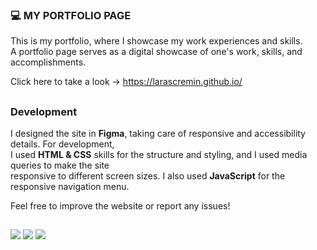 ### 💻 MY PORTFOLIO PAGE 

This is my portfolio, where I showcase my work experiences and skills. <br>
A portfolio page serves as a digital showcase of one's work, skills, and accomplishments.

Click here to take a look -> https://larascremin.github.io/

##

### Development

I designed the site in **Figma**, taking care of responsive and accessibility details. For development, <br>
I used **HTML & CSS** skills for the structure and styling, and I used media queries to make the site   <br>
responsive to different screen sizes. I also used **JavaScript** for the responsive navigation menu.

Feel free to improve the website or report any issues!

##

<div> 
  <img src="https://img.shields.io/badge/HTML5-E34F26?style=for-the-badge&logo=html5&logoColor=white">
  <img src="https://img.shields.io/badge/CSS-1572B6?style=for-the-badge&logo=css3&logoColor=white">
  <img src="https://img.shields.io/badge/JavaScript-323330?style=for-the-badge&logo=javascript&logoColor=F7DF1E">

</a> 
</div>
